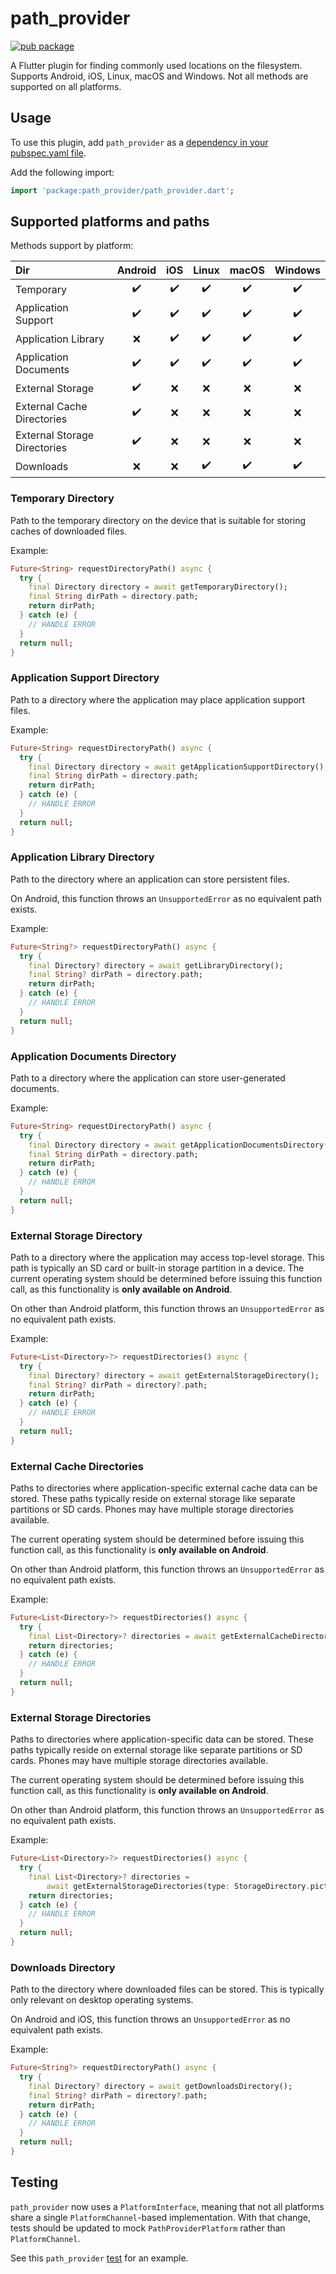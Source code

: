# path_provider

[![pub package](https://img.shields.io/pub/v/path_provider.svg)](https://pub.dev/packages/path_provider)

A Flutter plugin for finding commonly used locations on the filesystem. 
Supports Android, iOS, Linux, macOS and Windows.
Not all methods are supported on all platforms.

## Usage

To use this plugin, add `path_provider` as a [dependency in your pubspec.yaml file](https://flutter.dev/docs/development/platform-integration/platform-channels).

Add the following import:
```dart
import 'package:path_provider/path_provider.dart';
```

## Supported platforms and paths

Methods support by platform:

| Dir | Android | iOS | Linux | macOS | Windows |
| :--- | :---: | :---: | :---: | :---: | :---: |
| Temporary | ✔️ | ✔️ | ✔️ | ✔️ | ✔️ |
| Application Support | ✔️ | ✔️ | ✔️ | ✔️ | ✔️ |
| Application Library | ❌️ | ✔️ | ✔️ | ✔️ | ✔️ |
| Application Documents | ✔️ | ✔️ | ✔️ | ✔️ | ✔️ |
| External Storage | ✔️ | ❌ | ❌ | ❌️ | ❌️ |
| External Cache Directories | ✔️ | ❌ | ❌ | ❌️ | ❌️ |
| External Storage Directories | ✔️ | ❌ | ❌ | ❌️ | ❌️ |
| Downloads | ❌ | ❌ | ✔️ | ✔️ | ✔️ |

### Temporary Directory
Path to the temporary directory on the device that is suitable for storing caches of downloaded 
files.

Example:
``` dart
Future<String> requestDirectoryPath() async {
  try {
    final Directory directory = await getTemporaryDirectory();
    final String dirPath = directory.path;
    return dirPath;
  } catch (e) {
    // HANDLE ERROR
  }
  return null;
}
```

### Application Support Directory
Path to a directory where the application may place application support files.

Example:
``` dart
Future<String> requestDirectoryPath() async {
  try {
    final Directory directory = await getApplicationSupportDirectory();
    final String dirPath = directory.path;
    return dirPath;
  } catch (e) {
    // HANDLE ERROR
  }
  return null;
}
```

### Application Library Directory
Path to the directory where an application can store persistent files.

On Android, this function throws an `UnsupportedError` as no equivalent
path exists.

Example:
``` dart
Future<String?> requestDirectoryPath() async {
  try {
    final Directory? directory = await getLibraryDirectory();
    final String? dirPath = directory.path;
    return dirPath;
  } catch (e) {
    // HANDLE ERROR
  }
  return null;
}
```

### Application Documents Directory 
Path to a directory where the application can store user-generated documents.

Example:
``` dart
Future<String> requestDirectoryPath() async {
  try {
    final Directory directory = await getApplicationDocumentsDirectory();
    final String dirPath = directory.path;
    return dirPath;
  } catch (e) {
    // HANDLE ERROR
  }
  return null;
}
```

### External Storage Directory
Path to a directory where the application may access top-level storage.
This path is typically an SD card or built-in storage partition in a device. 
The current operating system should be determined before issuing this
function call, as this functionality is **only available on Android**.

On other than Android platform, this function throws an `UnsupportedError` as no equivalent
path exists.

Example:
``` dart
Future<List<Directory>?> requestDirectories() async {
  try {
    final Directory? directory = await getExternalStorageDirectory();
    final String? dirPath = directory?.path;
    return dirPath;
  } catch (e) {
    // HANDLE ERROR
  }
  return null;
}
```


### External Cache Directories
Paths to directories where application-specific external cache data can be
stored. These paths typically reside on external storage like separate
partitions or SD cards. Phones may have multiple storage directories
available.

The current operating system should be determined before issuing this
function call, as this functionality is **only available on Android**.

On other than Android platform, this function throws an `UnsupportedError` as no equivalent
path exists.

Example:
``` dart
Future<List<Directory>?> requestDirectories() async {
  try {
    final List<Directory>? directories = await getExternalCacheDirectories();
    return directories;
  } catch (e) {
    // HANDLE ERROR
  }
  return null;
}
```


### External Storage Directories
Paths to directories where application-specific data can be stored.
These paths typically reside on external storage like separate partitions
or SD cards. Phones may have multiple storage directories available.

The current operating system should be determined before issuing this
function call, as this functionality is **only available on Android**.

On other than Android platform, this function throws an `UnsupportedError` as no equivalent
path exists.

Example:
``` dart
Future<List<Directory>?> requestDirectories() async {
  try {
    final List<Directory>? directories = 
        await getExternalStorageDirectories(type: StorageDirectory.pictures);
    return directories;
  } catch (e) {
    // HANDLE ERROR
  }
  return null;
}
```

### Downloads Directory
Path to the directory where downloaded files can be stored.
This is typically only relevant on desktop operating systems.

On Android and iOS, this function throws an `UnsupportedError` as no equivalent
path exists.

Example:
``` dart
Future<String?> requestDirectoryPath() async {
  try {
    final Directory? directory = await getDownloadsDirectory();
    final String? dirPath = directory?.path;
    return dirPath;
  } catch (e) {
    // HANDLE ERROR
  }
  return null;
}
```

## Testing

`path_provider` now uses a `PlatformInterface`, meaning that not all platforms share a single `PlatformChannel`-based implementation.
With that change, tests should be updated to mock `PathProviderPlatform` rather than `PlatformChannel`.

See this `path_provider` [test](https://github.com/flutter/plugins/blob/master/packages/path_provider/path_provider/test/path_provider_test.dart) for an example.

